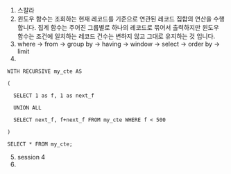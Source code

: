 

1. 스칼라 
2. 윈도우 함수는 조회하는 현재 레코드를 기준으로 연관된 레코드 집합의 연산을 수행합니다. 
집계 함수는 주어진 그룹별로 하나의 레코드로 묶어서 출력하지만 윈도우 함수는 조건에 일치하는 레코드 건수는 변하지 않고 그대로 유지하는 것 입니다.
3. where -> from -> group by -> having -> window -> select -> order by -> limit 
4.
```
WITH RECURSIVE my_cte AS

(

  SELECT 1 as f, 1 as next_f

  UNION ALL

  SELECT next_f, f+next_f FROM my_cte WHERE f < 500

)

SELECT * FROM my_cte;
```

5. session 4 
6. 